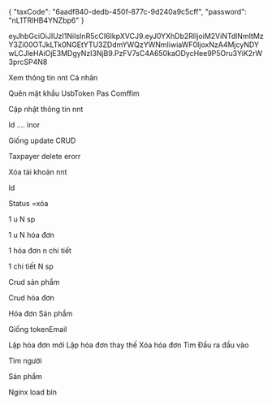 {
"taxCode": "6aadf840-dedb-450f-877c-9d240a9c5cff",
"password": "nL1TRlHB4YNZbp6"
}

eyJhbGciOiJIUzI1NiIsInR5cCI6IkpXVCJ9.eyJ0YXhDb2RlIjoiM2ViNTdlNmItMzY3Zi00OTJkLTk0NGEtYTU3ZDdmYWQzYWNmIiwiaWF0IjoxNzA4MjcyNDYwLCJleHAiOjE3MDgyNzI3NjB9.PzFV7sC4A650kaODycHee9P5Oru3YiK2rW3prcSP4N8

<!-- nest g resource   report -->
<!-- touch    -->

<!-- html -->
<!-- user=api=tct -->

<!-- validation -->
<!-- len name -->
<!-- len passs -->
<!-- init -->

<!-- createdAt: Date; -->
<!-- updatedAt: Date; -->
<!-- deletedAt: Date; -->

<!-- Factory -->
<!-- AR -->

<!--@  -->
<!--@  -->
<!--@  -->
<!--@  -->
<!--@  -->
<!-- Luôn cần đăng nhập -->
<!-- Không rest  -->
<!-- UsbTokenn stting Vui lòng ký số -->
<!-- @ApiTags('Dịch vụ quản lý người dùng') -->

<!--@u -->

Xem thông tin nnt
Cá nhân

<!-- - resetPassword() -->
<!-- Không cần đăng nhập -->

Quên mật khẩu
UsbToken
Pas
Comffim

<!-- - getTaxPayer() -->
  <!-- + updateTaxPayer() -->

Cập nhật thông tin nnt

Id .... ìnor

Giống update CRUD

  <!-- + deleteTaxPayer() -->

Taxpayer delete erorr

Xóa tài khoản nnt

Id

Status =xóa

  <!-- + verifyTaxPayerBank() -->
  <!-- + verifyTaxPayerAddress() -->
<!--@i -->

1 u
N sp

1 u
N hóa đơn

1 hóa đơn
n chi tiết

1 chi tiết
N sp

Crud sản phẩm

Crud hóa đơn

Hóa đơn
Sản phẩm

<!-- Find taxpayers by tax code -->
<!-- Tra cứu người nộp thuế theo mã số thuế -->

Giống tokenEmail

Lập hóa đơn mới
Lập hóa đơn thay thế
Xóa hóa đơn
Tìm
Đầu ra đầu vào

Tìm người

Sản phẩm

<!--@  -->
<!--@  -->
<!--@  -->
<!--@  -->
<!--@  -->

Nginx load bln
